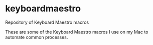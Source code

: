 # keyboardmaestro
Repository of Keyboard Maestro macros

These are some of the Keyboard Maestro macros I use on my Mac to automate common processes.